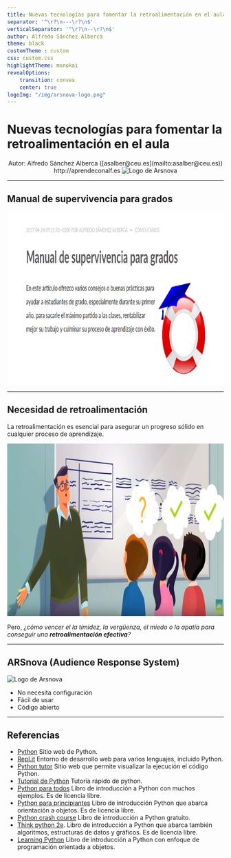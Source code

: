 ```yaml
---
title: Nuevas tecnologías para fomentar la retroalimentación en el aula
separator: '^\r?\n---\r?\n$'
verticalSeparator: '^\r?\n--\r?\n$'
author: Alfredo Sánchez Alberca
theme: black
customTheme : custom
css: custom.css
highlightTheme: monokai
revealOptions:
    transition: convex
    center: true
logoImg: "/img/arsnova-logo.png"
---
```


<link rel="stylesheet" href="https://use.fontawesome.com/releases/v5.7.2/css/all.css" integrity="sha384-fnmOCqbTlWIlj8LyTjo7mOUStjsKC4pOpQbqyi7RrhN7udi9RwhKkMHpvLbHG9Sr" crossorigin="anonymous">


# Nuevas tecnologías para fomentar la retroalimentación en el aula

<div style="text-align:center">
Autor: Alfredo Sánchez Alberca ([asalber@ceu.es](mailto:asalber@ceu.es))  
http://aprendeconalf.es  
<img data-src="img/arsnova-logo.png" alt="Logo de Arsnova">
</div>

---

## Manual de supervivencia para grados

[<img src="img/manual-supervivencia.png" alt="Manual de supervivencia para grados" height="400px">](http://aprendeconalf.es/manual-supervivencia-grados)

---

## Necesidad de retroalimentación

La retroalimentación es esencial para asegurar un progreso sólido en cualquier proceso de aprendizaje.

<img src="img/retroalimentacion.png" alt="Manual de supervivencia para grados" height="400px">

Pero, _¿cómo vencer el la timidez, la vergüenza, el miedo o la apatía para conseguir una **retroalimentación efectiva**?_

---

## ARSnova (Audience Response System)

<img data-src="img/arsnova-logo.png" alt="Logo de Arsnova">

- No necesita configuración
- Fácil de usar
- Código abierto

---

## Referencias

- [Python](https://www.python.org/) Sitio web de Python.
- [Repl.it](https://repl.it/) Entorno de desarrollo web para varios lenguajes, incluido Python.
- [Python tutor](http://pythontutor.com/) Sitio web que permite visualizar la ejecución el código Python.
- [Tutorial de Python](https://www.tutorialpython.com/) Tutoría rápido de python.
- [Python para todos](http://mundogeek.net/tutorial-python/) Libro de introducción a Python con muchos ejemplos. Es de licencia libre.
- [Python para principiantes](https://www.safecreative.org/work/1207302042960-curso-python-para-principiantes) Libro de introducción Python que abarca orientación a objetos. Es de licencia libre.
- [Python crash course](https://ehmatthes.github.io/pcc/) Libro de introducción a Python gratuito.
- [Think python 2e](http://greenteapress.com/wp/think-python-2e/). Libro de introducción a Python que abarca también algoritmos, estructuras de datos y gráficos. Es de licencia libre.
- [Learning Python](http://shop.oreilly.com/product/0636920028154.do) Libro de introducción a Python con enfoque de programación orientada a objetos.
